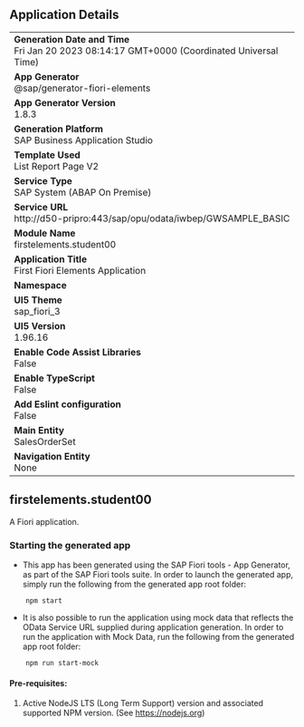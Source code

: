 ## Application Details
|               |
| ------------- |
|**Generation Date and Time**<br>Fri Jan 20 2023 08:14:17 GMT+0000 (Coordinated Universal Time)|
|**App Generator**<br>@sap/generator-fiori-elements|
|**App Generator Version**<br>1.8.3|
|**Generation Platform**<br>SAP Business Application Studio|
|**Template Used**<br>List Report Page V2|
|**Service Type**<br>SAP System (ABAP On Premise)|
|**Service URL**<br>http://d50-pripro:443/sap/opu/odata/iwbep/GWSAMPLE_BASIC
|**Module Name**<br>firstelements.student00|
|**Application Title**<br>First Fiori Elements Application|
|**Namespace**<br>|
|**UI5 Theme**<br>sap_fiori_3|
|**UI5 Version**<br>1.96.16|
|**Enable Code Assist Libraries**<br>False|
|**Enable TypeScript**<br>False|
|**Add Eslint configuration**<br>False|
|**Main Entity**<br>SalesOrderSet|
|**Navigation Entity**<br>None|

## firstelements.student00

A Fiori application.

### Starting the generated app

-   This app has been generated using the SAP Fiori tools - App Generator, as part of the SAP Fiori tools suite.  In order to launch the generated app, simply run the following from the generated app root folder:

```
    npm start
```

- It is also possible to run the application using mock data that reflects the OData Service URL supplied during application generation.  In order to run the application with Mock Data, run the following from the generated app root folder:

```
    npm run start-mock
```

#### Pre-requisites:

1. Active NodeJS LTS (Long Term Support) version and associated supported NPM version.  (See https://nodejs.org)


